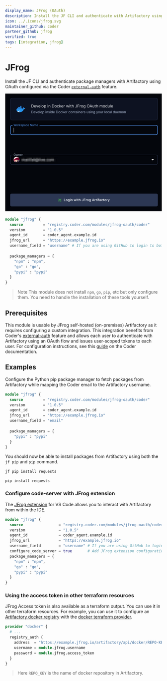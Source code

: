 ```yaml
---
display_name: JFrog (OAuth)
description: Install the JF CLI and authenticate with Artifactory using OAuth.
icon: ../.icons/jfrog.svg
maintainer_github: coder
partner_github: jfrog
verified: true
tags: [integration, jfrog]
---
```


# JFrog

Install the JF CLI and authenticate package managers with Artifactory using OAuth configured via the Coder [`external-auth`](https://coder.com/docs/v2/latest/admin/external-auth) feature.

![JFrog OAuth](../.images/jfrog-oauth.png)

```tf
module "jfrog" {
  source         = "registry.coder.com/modules/jfrog-oauth/coder"
  version        = "1.0.5"
  agent_id       = coder_agent.example.id
  jfrog_url      = "https://example.jfrog.io"
  username_field = "username" # If you are using GitHub to login to both Coder and Artifactory, use username_field = "username"

  package_managers = {
    "npm" : "npm",
    "go" : "go",
    "pypi" : "pypi"
  }
}
```

> Note
> This module does not install `npm`, `go`, `pip`, etc but only configure them. You need to handle the installation of these tools yourself.

## Prerequisites

This module is usable by JFrog self-hosted (on-premises) Artifactory as it requires configuring a custom integration. This integration benefits from Coder's [external-auth](https://coder.com/docs/v2/latest/admin/external-auth) feature and allows each user to authenticate with Artifactory using an OAuth flow and issues user-scoped tokens to each user. For configuration instructions, see this [guide](https://coder.com/docs/v2/latest/guides/artifactory-integration#jfrog-oauth) on the Coder documentation.

## Examples

Configure the Python pip package manager to fetch packages from Artifactory while mapping the Coder email to the Artifactory username.

```tf
module "jfrog" {
  source         = "registry.coder.com/modules/jfrog-oauth/coder"
  version        = "1.0.5"
  agent_id       = coder_agent.example.id
  jfrog_url      = "https://example.jfrog.io"
  username_field = "email"

  package_managers = {
    "pypi" : "pypi"
  }
}
```

You should now be able to install packages from Artifactory using both the `jf pip` and `pip` command.

```shell
jf pip install requests
```

```shell
pip install requests
```

### Configure code-server with JFrog extension

The [JFrog extension](https://open-vsx.org/extension/JFrog/jfrog-vscode-extension) for VS Code allows you to interact with Artifactory from within the IDE.

```tf
module "jfrog" {
  source                = "registry.coder.com/modules/jfrog-oauth/coder"
  version               = "1.0.5"
  agent_id              = coder_agent.example.id
  jfrog_url             = "https://example.jfrog.io"
  username_field        = "username" # If you are using GitHub to login to both Coder and Artifactory, use username_field = "username"
  configure_code_server = true       # Add JFrog extension configuration for code-server
  package_managers = {
    "npm" : "npm",
    "go" : "go",
    "pypi" : "pypi"
  }
}
```

### Using the access token in other terraform resources

JFrog Access token is also available as a terraform output. You can use it in other terraform resources. For example, you can use it to configure an [Artifactory docker registry](https://jfrog.com/help/r/jfrog-artifactory-documentation/docker-registry) with the [docker terraform provider](https://registry.terraform.io/providers/kreuzwerker/docker/latest/docs).

```tf
provider "docker" {
  # ...
  registry_auth {
    address  = "https://example.jfrog.io/artifactory/api/docker/REPO-KEY"
    username = module.jfrog.username
    password = module.jfrog.access_token
  }
}
```

> Here `REPO_KEY` is the name of docker repository in Artifactory.

